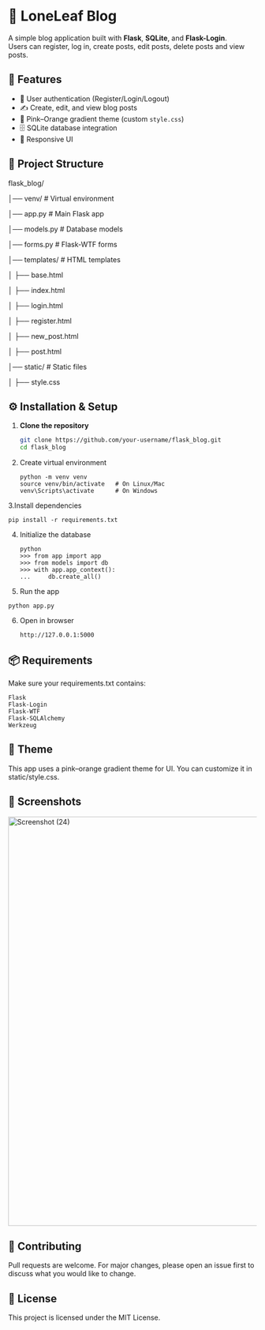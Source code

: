 # 📝 LoneLeaf Blog

A simple blog application built with **Flask**, **SQLite**, and **Flask-Login**.  
Users can register, log in, create posts, edit posts, delete posts and view posts.  

## 🚀 Features
- 🔐 User authentication (Register/Login/Logout)  
- ✍️ Create, edit, and view blog posts  
- 🎨 Pink–Orange gradient theme (custom `style.css`)  
- 🗄️ SQLite database integration  
- 📱 Responsive UI  

## 📂 Project Structure

flask_blog/

│── venv/ # Virtual environment

│── app.py # Main Flask app

│── models.py # Database models

│── forms.py # Flask-WTF forms

│── templates/ # HTML templates

│ ├── base.html

│ ├── index.html

│ ├── login.html

│ ├── register.html

│ ├── new_post.html

│ ├── post.html

│── static/ # Static files

│ ├── style.css

## ⚙️ Installation & Setup

1. **Clone the repository**
   ```bash
   git clone https://github.com/your-username/flask_blog.git
   cd flask_blog
   ```
2. Create virtual environment
   ```
   python -m venv venv
   source venv/bin/activate   # On Linux/Mac
   venv\Scripts\activate      # On Windows
   ```
3.Install dependencies
   ```
   pip install -r requirements.txt

   ```
4. Initialize the database
   ```
   python
   >>> from app import app
   >>> from models import db
   >>> with app.app_context():
   ...     db.create_all()

   ```
 5. Run the app
   ```
   python app.py

   ```
6. Open in browser
   ```
   http://127.0.0.1:5000
   ```
## 📦 Requirements

Make sure your requirements.txt contains:
   ```
   Flask
   Flask-Login
   Flask-WTF
   Flask-SQLAlchemy
   Werkzeug
   ```
## 🎨 Theme

This app uses a pink–orange gradient theme for UI.
You can customize it in static/style.css.

## 📸 Screenshots

<img width="1906" height="829" alt="Screenshot (24)" src="https://github.com/user-attachments/assets/b6c03f01-5a81-4086-994b-e5fe9499c2fd" />


## 🤝 Contributing

Pull requests are welcome. For major changes, please open an issue first
to discuss what you would like to change.

## 📜 License

This project is licensed under the MIT License.

